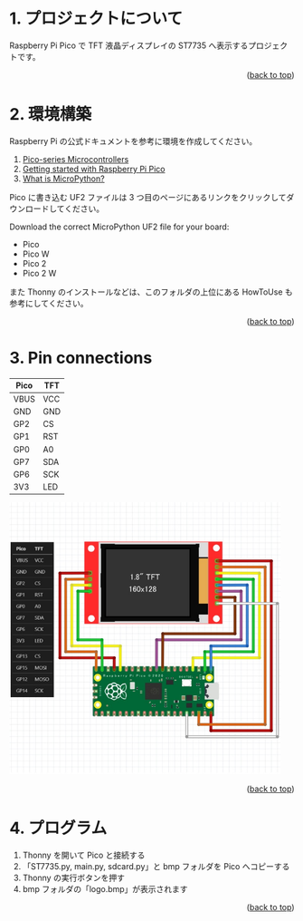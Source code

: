 <a name="readme-top"></a>

<!-- ABOUT THE PROJECT -->

# 1. プロジェクトについて

Raspberry Pi Pico で TFT 液晶ディスプレイの ST7735 へ表示するプロジェクトです。

<p align="right">(<a href="#readme-top">back to top</a>)</p>

# 2. 環境構築

Raspberry Pi の公式ドキュメントを参考に環境を作成してください。

1. [Pico-series Microcontrollers](https://www.raspberrypi.com/documentation/microcontrollers/pico-series.html)
1. [Getting started with Raspberry Pi Pico](https://projects.raspberrypi.org/en/projects/getting-started-with-the-pico)
1. [What is MicroPython?](https://www.raspberrypi.com/documentation/microcontrollers/micropython.html)

Pico に書き込む UF2 ファイルは 3 つ目のページにあるリンクをクリックしてダウンロードしてください。

Download the correct MicroPython UF2 file for your board:

- Pico
- Pico W
- Pico 2
- Pico 2 W

また Thonny のインストールなどは、このフォルダの上位にある HowToUse も参考にしてください。

<p align="right">(<a href="#readme-top">back to top</a>)</p>

# 3. Pin connections

| Pico | TFT |
| ---- | --- |
| VBUS | VCC |
| GND  | GND |
| GP2  | CS  |
| GP1  | RST |
| GP0  | A0  |
| GP7  | SDA |
| GP6  | SCK |
| 3V3  | LED |

<img src="./docs/ST7735.jpg" width="480">

<p align="right">(<a href="#readme-top">back to top</a>)</p>

# 4. プログラム

1. Thonny を開いて Pico と接続する
2. 「ST7735.py, main.py, sdcard.py」と bmp フォルダを Pico へコピーする
3. Thonny の実行ボタンを押す
4. bmp フォルダの「logo.bmp」が表示されます

<p align="right">(<a href="#readme-top">back to top</a>)</p>
